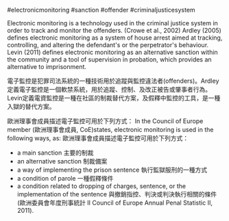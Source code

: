 #electronicmonitoring #sanction #offender #criminaljusticesystem

Electronic monitoring is a technology used in the criminal justice system in order to track and monitor the offenders. (Crowe et al., 2002)
Ardley (2005) defines electronic monitoring as a system of house arrest aimed at tracking, controlling, and altering the defendant's or the perpetrator's behaviour.
Levin (2011) defines electronic monitoring as an alternative sanction within the community and a tool of supervision in probation, which provides an alternative to imprisonment.

電子監控是犯罪司法系統的一種技術用於追蹤與監控違法者(offenders)。Ardley定義電子監控是一個軟禁系統，用於追蹤、控制、及改正被告或肇事者行為。Levin定義電資監控是一種在社區的制裁替代方案，及假釋中監控的工具，是一種入獄的替代方案。

歐洲理事會成員描述電子監控可用於下列方式：
In the Council of Europe member (歐洲理事會成員, CoE)states, electronic monitoring is used in the following ways, as: 
歐洲理事會成員描述電子監控可用於下列方式：
- a main sanction  主要的制裁
- an alternative sanction 制裁備案 
- a way of implementing the prison sentence  執行監獄服刑的一種方式
- a condition of parole 一種假釋條件
- a condition related to dropping of charges, sentence, or the implementation of the sentence 與撤銷指控、判決或判決執行相關的條件(歐洲委員會年度刑事統計 II Council of Europe Annual Penal Statistic II, 2011).


